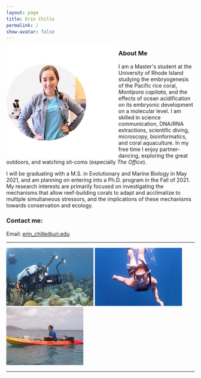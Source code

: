 ```yaml
---
layout: page  
title: Erin Chille  
permalink: /  
show-avatar: false 
---
```


<img style="float: left;" src="https://raw.githubusercontent.com/echille/echille.github.io/master/img/IMG-2540.png">

### About Me

I am a Master's student at the University of Rhode Island studying the embryogenesis of the Pacific rice coral, *Montipora capitata*, and the effects of ocean acidification on its embryonic development on a molecular level. I am skilled in science communication, DNA/RNA extractions, scientific diving, microscopy, bioinformatics, and coral aquaculture. In my free time I enjoy partner-dancing, exploring the great outdoors, and watching sit-coms (especially *The Office*).

I will be graduating with a M.S. in Evolutionary and Marine Biology in May 2021, and am planning on entering into a Ph.D. program in the Fall of 2021. My research interests are primarily focused on investigating the mechanisms that allow reef-building corals to adapt and acclimatize to multiple simultaneous stressors, and the implications of these mechanisms towards conservation and ecology. 

### Contact me:

Email: [erin_chille@uri.edu](mailto:erin_chille@uri.edu) 


---

![pic1](https://raw.githubusercontent.com/echille/echille.github.io/master/img/Erin%20shooting.jpg)
![pic2](https://raw.githubusercontent.com/echille/echille.github.io/master/img/IMG_3290.JPG)
![pic3](https://raw.githubusercontent.com/echille/echille.github.io/master/img/IMG_9439.JPG)

---

